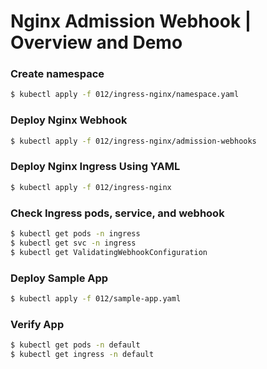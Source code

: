 # Nginx Admission Webhook | Overview and Demo


### Create namespace
```bash
$ kubectl apply -f 012/ingress-nginx/namespace.yaml
```

### Deploy Nginx Webhook
```bash
$ kubectl apply -f 012/ingress-nginx/admission-webhooks
```

### Deploy Nginx Ingress Using YAML
```bash
$ kubectl apply -f 012/ingress-nginx
```

### Check Ingress pods, service, and webhook
```bash
$ kubectl get pods -n ingress
$ kubectl get svc -n ingress
$ kubectl get ValidatingWebhookConfiguration
```

### Deploy Sample App
```bash
$ kubectl apply -f 012/sample-app.yaml
```

### Verify App
```bash
$ kubectl get pods -n default
$ kubectl get ingress -n default
```